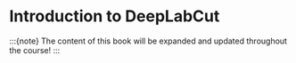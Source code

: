 # Introduction to DeepLabCut

:::{note}
The content of this book will be expanded and updated throughout the course!
:::